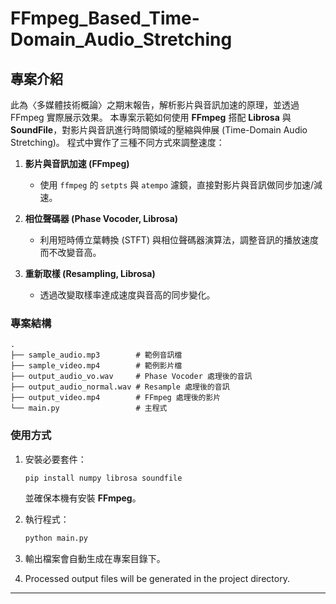 
# FFmpeg\_Based\_Time-Domain\_Audio\_Stretching

## 專案介紹
此為〈多媒體技術概論〉之期末報告，解析影片與音訊加速的原理，並透過 FFmpeg 實際展示效果。
本專案示範如何使用 **FFmpeg** 搭配 **Librosa** 與 **SoundFile**，對影片與音訊進行時間領域的壓縮與伸展 (Time-Domain Audio Stretching)。
程式中實作了三種不同方式來調整速度：

1. **影片與音訊加速 (FFmpeg)**

   * 使用 `ffmpeg` 的 `setpts` 與 `atempo` 濾鏡，直接對影片與音訊做同步加速/減速。

2. **相位聲碼器 (Phase Vocoder, Librosa)**

   * 利用短時傅立葉轉換 (STFT) 與相位聲碼器演算法，調整音訊的播放速度而不改變音高。

3. **重新取樣 (Resampling, Librosa)**

   * 透過改變取樣率達成速度與音高的同步變化。

### 專案結構

```
.
├── sample_audio.mp3        # 範例音訊檔
├── sample_video.mp4        # 範例影片檔
├── output_audio_vo.wav     # Phase Vocoder 處理後的音訊
├── output_audio_normal.wav # Resample 處理後的音訊
├── output_video.mp4        # FFmpeg 處理後的影片
└── main.py                 # 主程式
```

### 使用方式

1. 安裝必要套件：

   ```bash
   pip install numpy librosa soundfile
   ```

   並確保本機有安裝 **FFmpeg**。

2. 執行程式：

   ```bash
   python main.py
   ```

3. 輸出檔案會自動生成在專案目錄下。

3. Processed output files will be generated in the project directory.

---
